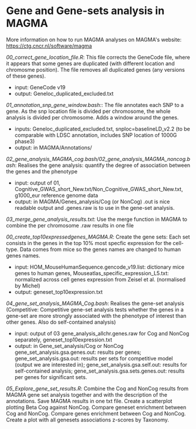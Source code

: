 # Gene and Gene-sets analysis in MAGMA 

More information on how to run MAGMA analyses on MAGMA's website: https://ctg.cncr.nl/software/magma

*00_correct_gene_location_file.R*: This file corrects the GeneCode file, where it appears that some genes are duplicated (with different location and chromosme position). The file removes all duplicated genes (any versions of these genes). 	
- input: GeneCode v19
- output: Geneloc_duplicated_excluded.txt 

*01_annotation_snp_gene_window.bash:*: The file annotates each SNP to a gene. As the snp location file is divided per chromosome, the whole analysis is divided per chromosome. Adds a window around the genes.
- inputs: Geneloc_duplicated_excluded.txt, snploc=baselineLD_v2.2 (to be comparable with LDSC annotation, includes SNP location of 1000G phase3)
- output: in MAGMA/Annotations/ 

*02_gene_analysis_MAGMA_cog.bash/02_gene_analysis_MAGMA_noncog.bash*: Realises the gene analysis: quantify the degree of association between the genes and the phenotype
- input: output of 01, Cognitive_GWAS_short_New.txt/Non_Cognitive_GWAS_short_New.txt, g1000_eur reference genome data
- output: in MAGMA/Genes_analysis/Cog (or NonCog) .out is nice readable output and .genes.raw is to use in the gene-set analysis.

*03_merge_gene_analysis_results.txt*: Use the merge function in MAGMA to combine the per chromosome .raw results in one file

*00_create_top10expressedgenes_MAGMA.R*: Create the gene sets: Each set consists in the genes in the top 10% most specfic expression for the cell-type. Data comes from mice so the genes names are changed to human genes names. 
- input: HOM_MouseHumanSequence.gencode_v19.list: dictionary mice genes to human genes, Mouseatlas_specific_expression_L5.txt: normalized across cell genes expression from Zeisel et al. (normalised by Michel)
- output: geneset_top10expression.txt 

*04_gene_set_analysis_MAGMA_Cog.bash*: Realises the gene-set analysis (Competitive: Competitive gene-set analysis tests whether the genes in a gene-set are more strongly associated with the phenotype of interest than other genes. Also do self-contained analysis)
- input: output of 03  gene_analysis_allchr.genes.raw for Cog and NonCog separately, geneset_top10expression.txt
- output: in Gene_set_analysis/Cog or NonCog gene_set_analysis.gsa.genes.out: results per genes; 
gene_set_analysis.gsa.out: results per sets for competitive model (output we are interested in); gene_set_analysis.gsa.self.out: results for self-contained analysis; gene_set_analysis.gsa.sets.genes.out: results per genes for significant sets.

*05_Explore_gene_set_results.R*: Combine the Cog and NonCog results from MAGMA gene set analysis together and with the description of the annotations. 
Save MAGMA results in one txt file. 
Create a scatterplot plotting Beta Cog against NonCog. 
Compare geneset enrichment between Cog and NonCog. 
Compare genes enrichment between Cog and NonCog. 
Create a plot with all genesets associations z-scores by Taxonomy. 
